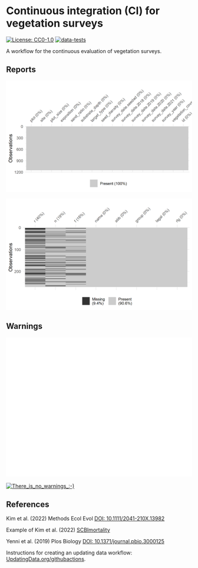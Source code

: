 # Continuous integration (CI) for vegetation surveys

[![License: CC0-1.0](https://img.shields.io/badge/License-CC0_1.0-lightgrey.svg)](http://creativecommons.org/publicdomain/zero/1.0/)
[![data-tests](https://github.com/markus1bauer/CI_vegetation_surveys/actions/workflows/data-tests.yaml/badge.svg)](https://github.com/markus1bauer/CI_vegetation_surveys/actions/workflows/data-tests.yaml)

A workflow for the continuous evaluation of vegetation surveys.

## Reports

![Missing sites](https://github.com/markus1bauer/CI_vegetation_surveys/blob/main/tests/testthat/reports_missing_sites.png)

![Missing traits](https://github.com/markus1bauer/CI_vegetation_surveys/blob/main/tests/testthat/reports_missing_traits.png)

## Warnings

[![Different total cover](https://github.com/markus1bauer/CI_vegetation_surveys/blob/main/tests/testthat/warnings_different_total_cover.png)](https://github.com/markus1bauer/CI_vegetation_surveys/blob/main/tests/testthat/warnings_different_total_cover.csv)

[![There_is_no_warnings_:-)](https://github.com/markus1bauer/CI_vegetation_surveys/blob/main/testthat/warnings.png)](https://github.com/markus1bauer/CI_vegetation_surveys/tree/main/tests/testthat/)

## References

Kim et al. (2022) Methods Ecol Evol [DOI: 10.1111/2041-210X.13982](https://doi.org/10.1111/2041-210X.13982)

Example of Kim et al. (2022) [SCBImortality](https://github.com/SCBI-ForestGEO/SCBImortality)

Yenni et al. (2019) Plos Biology [DOI: 10.1371/journal.pbio.3000125](https://doi.org/10.1371/journal.pbio.3000125)

Instructions for creating an updating data workflow: [UpdatingData.org/githubactions](https://www.updatingdata.org/githubactions/).

